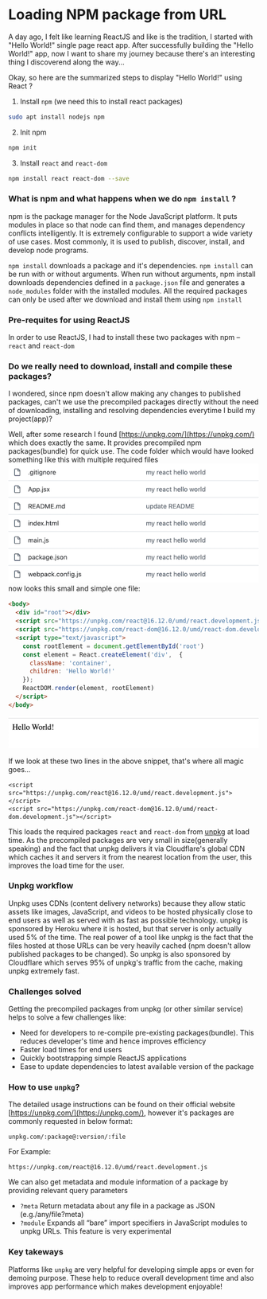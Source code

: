 # Loading NPM package from URL

A day ago, I felt like learning ReactJS and like is the tradition, I started with "Hello World!" single page react app. After successfully building the "Hello World!" app, now I want to share my journey because there's an interesting thing I discoverend along the way...

Okay, so here are the summarized steps to display "Hello World!" using React ?

1. Install `npm` (we need this to install react packages)
```bash
sudo apt install nodejs npm
```
2. Init npm
```bash
npm init
```
3. Install `react` and `react-dom`
```bash
npm install react react-dom --save
```

### What is npm and what happens when we do `npm install` ?
npm is the package manager for the Node JavaScript platform. It puts modules in place so that node can find them, and manages dependency conflicts intelligently. It is extremely configurable to support a wide variety of use cases. Most commonly, it is used to publish, discover, install, and develop node programs.

`npm install` downloads a package and it's dependencies. `npm install` can be run with or without arguments. When run without arguments, npm install downloads dependencies defined in a `package.json` file and generates a `node_modules` folder with the installed modules.
All the required packages can only be used after we download and install them using `npm install`

### Pre-requites for using ReactJS
In order to use ReactJS, I had to install these two packages with npm – `react` and `react-dom`

### Do we really need to download, install and compile these packages?
I wondered, since npm doesn't allow making any changes to published packages, can't we use the precompiled packages directly without the need of downloading, installing and resolving dependencies everytime I build my project(app)?

Well, after some research I found [https://unpkg.com/](https://unpkg.com/) which does exactly the same. It provides precompiled npm packages(bundle) for quick use. The code folder which would have looked something like this with multiple required files
![folder_structure](https://raw.githubusercontent.com/ViveKapoor/npm-package-as-url/main/folder_structure.png) now looks this small and simple one file:

```html
<body>
  <div id="root"></div>
  <script src="https://unpkg.com/react@16.12.0/umd/react.development.js"></script>
  <script src="https://unpkg.com/react-dom@16.12.0/umd/react-dom.development.js"></script>
  <script type="text/javascript">
    const rootElement = document.getElementById('root')
    const element = React.createElement('div',  {
      className: 'container',
      children: 'Hello World!'
    });
    ReactDOM.render(element, rootElement)
  </script>
</body>
```
![hello_world.png](https://raw.githubusercontent.com/ViveKapoor/npm-package-as-url/3ac60e2395d43a32bb95fdbcceb422e59ba22434/hello_world.png)

If we look at these two lines in the above snippet, that's where all magic goes...
```
<script src="https://unpkg.com/react@16.12.0/umd/react.development.js"></script>
<script src="https://unpkg.com/react-dom@16.12.0/umd/react-dom.development.js"></script>
```
This loads the required packages `react` and `react-dom` from [unpkg](https://unpkg.com/) at load time. As the precompiled packages are very small in size(generally speaking) and the fact that unpkg delivers it via Cloudflare's global CDN which caches it and servers it from the nearest location from the user, this improves the load time for the user.

### Unpkg workflow
Unpkg uses CDNs (content delivery networks) because they allow static assets like images, JavaScript, and videos to be hosted physically close to end users as well as served with as fast as possible technology. unpkg is sponsored by Heroku where it is hosted, but that server is only actually used 5% of the time. The real power of a tool like unpkg is the fact that the files hosted at those URLs can be very heavily cached (npm doesn't allow published packages to be changed). So unpkg is also sponsored by Cloudflare which serves 95% of unpkg's traffic from the cache, making unpkg extremely fast.


### Challenges solved
Getting the precompiled packages from unpkg (or other similar service) helps to solve a few challenges like:
- Need for developers to re-compile pre-existing packages(bundle). This reduces developer's time and hence improves efficiency
- Faster load times for end users
- Quickly bootstrapping simple ReactJS applications
- Ease to update dependencies to latest available version of the package

### How to use `unpkg`?
The detailed usage instructions can be found on their official website [https://unpkg.com/](https://unpkg.com/), however it's packages are commonly requested in below format:
```
unpkg.com/:package@:version/:file
```
For Example:
```
https://unpkg.com/react@16.12.0/umd/react.development.js
```
We can also get metadata and module information of a package by providing relevant query parameters
- `?meta`
Return metadata about any file in a package as JSON (e.g./any/file?meta)
- `?module`
Expands all “bare” import specifiers in JavaScript modules to unpkg URLs. This feature is very experimental

### Key takeways
Platforms like `unpkg` are very helpful for developing simple apps or even for demoing purpose. These help to reduce overall development time and also improves app performance which makes development enjoyable!
